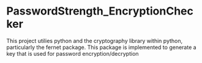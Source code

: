 # PasswordStrength_EncryptionChecker 
This project utilies python and the cryptography library within python, particularly the fernet package. This package is implemented to generate a key that is used for password encryption/decryption 
